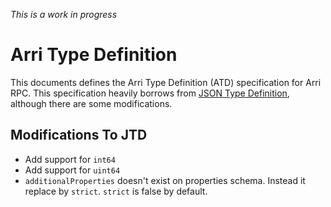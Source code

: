 _This is a work in progress_

# Arri Type Definition

This documents defines the Arri Type Definition (ATD) specification for Arri RPC. This specification heavily borrows from [JSON Type Definition](https://jsontypedef.com/), although there are some modifications.

## Modifications To JTD

-   Add support for `int64`
-   Add support for `uint64`
-   `additionalProperties` doesn't exist on properties schema. Instead it replace by `strict`. `strict` is false by default.
